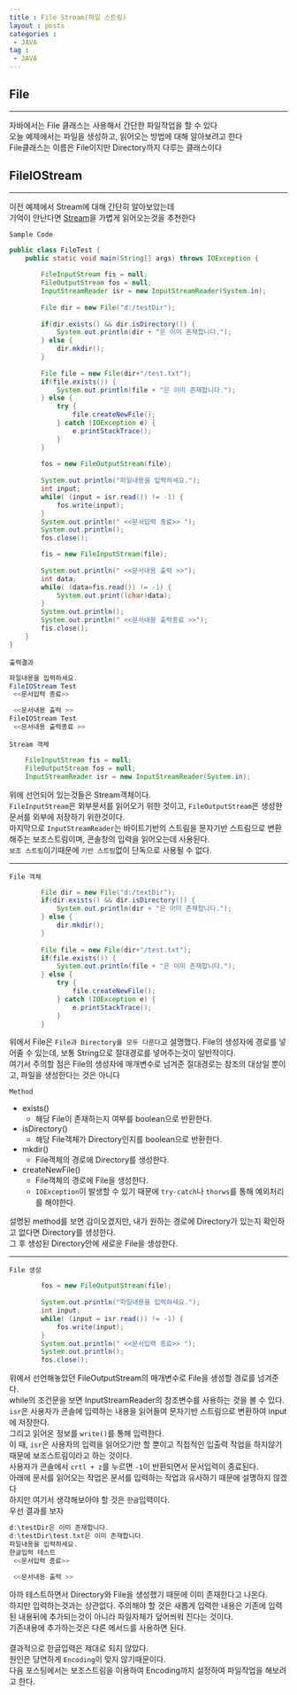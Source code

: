 ```yaml
---
title : File Stream(파일 스트림)
layout : posts
categories :
 - JAVA
tag :
 - JAVA
---
```


## __File__
---
자바에서는 File 클래스는 사용해서 간단한 파일작업을 할 수 있다<br>
오늘 예제에서는 파일을 생성하고, 읽어오는 방법에 대해 알아보려고 한다<br>
File클래스는 이름은 File이지만 Directory까지 다루는 클래스이다<br>

## __FileIOStream__
---
이전 예제에서 Stream에 대해 간단히 알아보았는데<br>
기억이 안난다면 <a href="https://kor-shin.github.io/java/bais-baos" target="_blank">Stream</a>을 가볍게 읽어오는것을 추천한다<br>

`Sample Code`
```java
public class FileTest {
	public static void main(String[] args) throws IOException {
		
		FileInputStream fis = null;
		FileOutputStream fos = null;
		InputStreamReader isr = new InputStreamReader(System.in);
		
		File dir = new File("d:/testDir");
		
		if(dir.exists() && dir.isDirectory()) {
			System.out.println(dir + "은 이미 존재합니다.");
		} else {
			dir.mkdir();
		}
		
		File file = new File(dir+"/test.txt");
		if(file.exists()) {
			System.out.println(file + "은 이미 존재합니다.");
		} else {
			try {
				file.createNewFile();
			} catch (IOException e) {
				e.printStackTrace();
			}
		}
		
		fos = new FileOutputStream(file);
		
		System.out.println("파일내용을 입력하세요.");
		int input;
		while( (input = isr.read()) != -1) {
			fos.write(input);
		}
		System.out.println(" <<문서입력 종료>> ");
		System.out.println();
		fos.close();

		fis = new FileInputStream(file);
		
		System.out.println(" <<문서내용 출력 >>");
		int data;
		while( (data=fis.read()) != -1) {
			System.out.print((char)data);
		}
		System.out.println();
		System.out.println(" <<문서내용 출력종료 >>");
        fis.close();
	}
}
```
`출력결과`
```java
파일내용을 입력하세요.
FileIOStream Test
 <<문서입력 종료>> 

 <<문서내용 출력 >>
FileIOStream Test
 <<문서내용 출력종료 >>
```

`Stream 객체`
```java
	FileInputStream fis = null;
	FileOutputStream fos = null;
	InputStreamReader isr = new InputStreamReader(System.in);
```
위에 선언되어 있는것들은 Stream객체이다.<br>
`FileInputStream`은 외부문서를 읽어오기 위한 것이고, `FileOutputStream`은 생성한 문서를 외부에 저장하기 위한것이다.<br>
마지막으로 `InputStreamReader`는 바이트기반의 스트림을 문자기반 스트림으로 변환해주는 보조스트림이며, 콘솔창의 입력을 읽어오는데 사용된다.<br>
`보조 스트림`이기때문에 `기반 스트림`없이 단독으로 사용될 수 없다.<br>
<hr>

`File 객체`
```java
        File dir = new File("d:/textDir");
		if(dir.exists() && dir.isDirectory()) {
			System.out.println(dir + "은 이미 존재합니다.");
		} else {
			dir.mkdir();
		}
		
		File file = new File(dir+"/test.txt");
		if(file.exists()) {
			System.out.println(file + "은 이미 존재합니다.");
		} else {
			try {
				file.createNewFile();
			} catch (IOException e) {
				e.printStackTrace();
			}
		}
```
위에서 File은 `File과 Directory를 모두 다룬다`고 설명했다.
File의 생성자에 경로를 넣어줄 수 있는데, 보통 String으로 절대경로를 넣어주는것이 일반적이다.<br>
여기서 주의할 점은 File의 생성자에 매개변수로 넘겨준 절대경로는 참조의 대상일 뿐이고, 파일을 생성한다는 것은 아니다<br>

`Method`
 - exists()
    - 해당 File이 존재하는지 여부를 boolean으로 반환한다.
- isDirectory()
    - 해당 File객체가 Directory인지를 boolean으로 반환한다.
 - mkdir()
    - File객체의 경로에 Directory를 생성한다.
- createNewFile()
    - File객체의 경로에 File을 생성한다.
    - `IOException`이 발생할 수 있기 때문에 `try-catch`나 `thorws`를 통해 예외처리를 해야한다.

설명된 method를 보면 감이오겠지만, 내가 원하는 경로에 Directory가 있는지 확인하고 없다면 Directory를 생성한다.<br>
그 후 생성된 Directory안에 새로운 File을 생성한다.<br>
<hr>

`File 생성`
```java
        fos = new FileOutputStream(file);
		
		System.out.println("파일내용을 입력하세요.");
		int input;
		while( (input = isr.read()) != -1) {
			fos.write(input);
		}
		System.out.println(" <<문서입력 종료>> ");
		System.out.println();
		fos.close();
```
위에서 선언해놓았던 FileOutputStream의 매개변수로 File을 생성할 경로를 넘겨준다.<br>
while의 조건문을 보면 InputStreamReader의 참조변수를 사용하는 것을 볼 수 있다.<br>
`isr`은 사용자가 콘솔에 입력하는 내용을 읽어들여 문자기반 스트림으로 변환하여 input에 저장한다.<br>
그리고 읽어온 정보를 `write()`를 통해 입력한다.<br>
이 때, `isr`은 사용자의 입력을 읽어오기만 할 뿐이고 직접적인 입출력 작업을 하지않기 때문에 보조스트림이라고 하는 것이다.<br>
사용자가 콘솔에서 `crtl + z`를 누르면 `-1`이 반환되면서 문서입력이 종료된다.<br>
아래에 문서를 읽어오는 작업은 문서를 입력하는 작업과 유사하기 때문에 설명하지 않겠다<br>
하지만 여기서 생각해보아야 할 것은 `한글`입력이다.<br>
우선 결과를 보자

```java
d:\testDir은 이미 존재합니다.
d:\testDir\test.txt은 이미 존재합니다.
파일내용을 입력하세요.
한글입력 테스트
 <<문서입력 종료>> 

 <<문서내용 출력 >>
```
아까 테스트하면서 Directory와 File을 생성했기 때문에 이미 존재한다고 나온다.<br>
하지만 입력하는것과는 상관없다. 주의해야 할 것은 새롭게 입력한 내용은 기존에 입력된 내용뒤에 추가되는것이 아니라 파일자체가 덮어씌워 진다는 것이다.<br>
기존내용에 추가하는것은 다른 메서드를 사용하면 된다.<br><br>
결과적으로 한글입력은 제대로 되지 않았다.<br>
원인은 당연하게 `Encoding`이 맞지 않기때문이다.<br>
다음 포스팅에서는 보조스트림을 이용하여 Encoding까지 설정하여 파일작업을 해보려고 한다.


